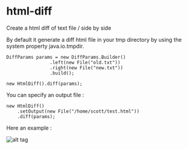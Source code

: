 html-diff
=========

Create a html diff of text file / side by side

By default it generate a diff html file in your tmp directory by using the system property java.io.tmpdir.
```
DiffParams params = new DiffParams.Builder()
                .left(new File("old.txt"))
                .right(new File("new.txt"))
                .build();

new HtmlDiff().diff(params);
```

You can specify an output file :
```
new HtmlDiff()
    .setOutput(new File("/home/scott/test.html"))
    .diff(params);
```

Here an example :

![alt tag](https://raw.github.com/regis-leray/html-diff/master/screenshot.png)


